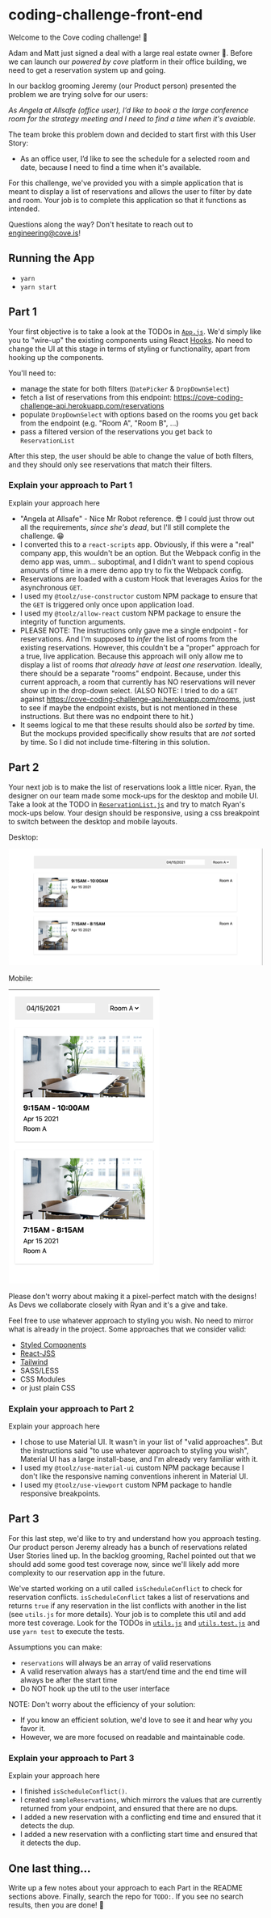 # coding-challenge-front-end

Welcome to the Cove coding challenge! 👋

Adam and Matt just signed a deal with a large real estate owner 🎉. Before we can launch our *powered by cove* platform in their office building, we need to get a reservation system up and going. 

In our backlog grooming Jeremy (our Product person) presented the problem we are trying solve for our users:

*As Angela at Allsafe (office user), I’d like to book a the large conference room for the strategy meeting and I need to find a time when it's avaiable.*

The team broke this problem down and decided to start first with this User Story:
- As an office user, I’d like to see the schedule for a selected room and date, because I need to find a time when it's available.

For this challenge, we've provided you with a simple application that is meant to display a list of reservations and allows the user to filter by date and room. Your job is to complete this application so that it functions as intended.

Questions along the way? Don't hesitate to reach out to engineering@cove.is!

## Running the App

- `yarn`
- `yarn start`

## Part 1

Your first objective is to take a look at the TODOs in [`App.js`](./src/App.js). We'd simply like you to "wire-up" the existing components using React [Hooks](https://reactjs.org/docs/hooks-intro.html). No need to change the UI at this stage in terms of styling or functionality, apart from hooking up the components.

You'll need to:
- manage the state for both filters (`DatePicker` & `DropDownSelect`)
- fetch a list of reservations from this endpoint: https://cove-coding-challenge-api.herokuapp.com/reservations
- populate `DropDownSelect` with options based on the rooms you get back from the endpoint (e.g. "Room A", "Room B", ...)
- pass a filtered version of the reservations you get back to `ReservationList`

After this step, the user should be able to change the value of both filters, and they should only see reservations that match their filters.

### Explain your approach to Part 1

Explain your approach here
- "Angela at Allsafe" - Nice Mr Robot reference.  😎  I could just throw out all the requirements, _since she's dead_, but I'll still complete the challenge.  😁
- I converted this to a `react-scripts` app.  Obviously, if this were a "real" company app, this wouldn't be an option.  But the Webpack config in the demo app was, umm... suboptimal, and I didn't want to spend copious amounts of time in a mere demo app try to fix the Webpack config.
- Reservations are loaded with a custom Hook that leverages Axios for the asynchronous `GET`.
- I used my `@toolz/use-constructor` custom NPM package to ensure that the `GET` is triggered only once upon application load.
- I used my `@toolz/allow-react` custom NPM package to ensure the integrity of function arguments.
- PLEASE NOTE: The instructions only gave me a single endpoint - for reservations.  And I'm supposed to _infer_ the list of rooms from the existing reservations.  However, this couldn't be a "proper" approach for a true, live application.  Because this approach will only allow me to display a list of rooms _that already have at least one reservation_.  Ideally, there should be a separate "rooms" endpoint.  Because, under this current approach, a room that currently has NO reservations will never show up in the drop-down select.  (ALSO NOTE: I tried to do a `GET` against https://cove-coding-challenge-api.herokuapp.com/rooms, just to see if maybe the endpoint exists, but is not mentioned in these instructions.  But there was no endpoint there to hit.)
- It seems logical to me that these results should also be _sorted_ by time.  But the mockups provided specifically show results that are _not_ sorted by time.  So I did not include time-filtering in this solution.


## Part 2

Your next job is to make the list of reservations look a little nicer. Ryan, the designer on our team made some mock-ups for the desktop and mobile UI. Take a look at the TODO in [`ReservationList.js`](src/common/components/ReservationList.js) and try to match Ryan's mock-ups below. Your design should be responsive, using a css breakpoint to switch between the desktop and mobile layouts. 


Desktop:

<img src="public/imgs/mock-up-desktop.png" alt="desktop" />

Mobile:

<img src="public/imgs/mock-up-mobile.png" alt="mobile" width="300"/>

Please don't worry about making it a pixel-perfect match with the designs! As Devs we collaborate closely with Ryan and it's a give and take.

Feel free to use whatever approach to styling you wish. No need to mirror what is already in the project. Some approaches that we consider valid:

- [Styled Components](https://styled-components.com/)
- [React-JSS](https://cssinjs.org/react-jss/?v=v10.6.0)
- [Tailwind](https://tailwindcss.com/)
- SASS/LESS
- CSS Modules
- or just plain CSS

### Explain your approach to Part 2

Explain your approach here

- I chose to use Material UI.  It wasn't in your list of "valid approaches".  But the instructions said "to use whatever approach to styling you wish", Material UI has a large install-base, and I'm already very familiar with it.
- I used my `@toolz/use-material-ui` custom NPM package because I don't like the responsive naming conventions inherent in Material UI.
- I used my `@toolz/use-viewport` custom NPM package to handle responsive breakpoints.

## Part 3

For this last step, we'd like to try and understand how you approach testing. Our product person Jeremy already has a bunch of reservations related User Stories lined up. In the backlog grooming, Rachel pointed out that we should add some good test coverage now, since we'll likely add more complexity to our reservation app in the future.

We've started working on a util called `isScheduleConflict` to check for reservation conflicts. `isScheduleConflict` takes a list of reservations and returns `true` if any reservation in the list conflicts with another in the list (see `utils.js` for more details). Your job is to complete this util and add more test coverage. Look for the TODOs in [`utils.js`](src/utils.js) and [`utils.test.js`](src/utils.test.js) and use `yarn test` to execute the tests.

Assumptions you can make:
- `reservations` will always be an array of valid reservations
- A valid reservation always has a start/end time and the end time will always be after the start time
- Do NOT hook up the util to the user interface

NOTE: Don't worry about the efficiency of your solution:
- If you know an efficient solution, we'd love to see it and hear why you favor it.
- However, we are more focused on readable and maintainable code.

### Explain your approach to Part 3

Explain your approach here

- I finished `isScheduleConflict()`.
- I created `sampleReservations`, which mirrors the values that are currently returned from your endpoint, and ensured that there are no dups.
- I added a new reservation with a conflicting end time and ensured that it detects the dup.
- I added a new reservation with a conflicting start time and ensured that it detects the dup.

## One last thing...

Write up a few notes about your approach to each Part in the README sections above. Finally, search the repo for `TODO:`. If you see no search results, then you are done! 👏
